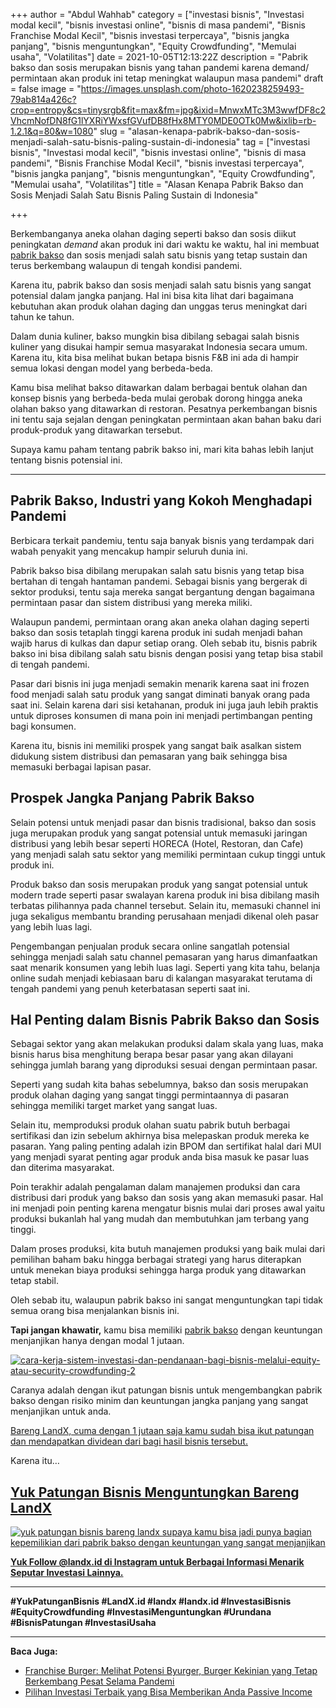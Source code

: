 +++
author = "Abdul Wahhab"
category = ["investasi bisnis", "Investasi modal kecil", "bisnis investasi online", "bisnis di masa pandemi", "Bisnis Franchise Modal Kecil", "bisnis investasi terpercaya", "bisnis jangka panjang", "bisnis menguntungkan", "Equity Crowdfunding", "Memulai usaha", "Volatilitas"]
date = 2021-10-05T12:13:22Z
description = "Pabrik bakso dan sosis merupakan bisnis yang tahan pandemi karena demand/ permintaan akan produk ini tetap meningkat walaupun masa pandemi"
draft = false
image = "https://images.unsplash.com/photo-1620238259493-79ab814a426c?crop=entropy&cs=tinysrgb&fit=max&fm=jpg&ixid=MnwxMTc3M3wwfDF8c2VhcmNofDN8fG1lYXRiYWxsfGVufDB8fHx8MTY0MDE0OTk0Mw&ixlib=rb-1.2.1&q=80&w=1080"
slug = "alasan-kenapa-pabrik-bakso-dan-sosis-menjadi-salah-satu-bisnis-paling-sustain-di-indonesia"
tag = ["investasi bisnis", "Investasi modal kecil", "bisnis investasi online", "bisnis di masa pandemi", "Bisnis Franchise Modal Kecil", "bisnis investasi terpercaya", "bisnis jangka panjang", "bisnis menguntungkan", "Equity Crowdfunding", "Memulai usaha", "Volatilitas"]
title = "Alasan Kenapa Pabrik Bakso dan Sosis Menjadi Salah Satu Bisnis Paling Sustain di Indonesia"

+++


Berkembanganya aneka olahan daging seperti bakso dan sosis diikut peningkatan _demand_ akan produk ini  dari waktu ke waktu, hal ini membuat [pabrik bakso](https://landx.id/project/) dan sosis menjadi salah satu bisnis yang tetap sustain dan terus berkembang walaupun di tengah kondisi pandemi.

Karena itu, pabrik bakso dan sosis menjadi salah satu bisnis yang sangat potensial dalam jangka panjang. Hal ini bisa kita lihat dari bagaimana kebutuhan akan produk olahan daging dan unggas terus meningkat dari tahun ke tahun.

Dalam dunia kuliner, bakso mungkin bisa dibilang sebagai salah bisnis kuliner yang disukai hampir semua masyarakat Indonesia secara umum. Karena itu, kita bisa melihat bukan betapa bisnis F&B ini ada di hampir semua lokasi dengan model yang berbeda-beda.

Kamu bisa melihat bakso ditawarkan dalam berbagai bentuk olahan dan konsep bisnis yang berbeda-beda mulai gerobak dorong hingga aneka olahan bakso yang ditawarkan di restoran. Pesatnya perkembangan bisnis ini tentu saja sejalan dengan peningkatan permintaan akan bahan baku dari produk-produk yang ditawarkan tersebut.

Supaya kamu paham tentang pabrik bakso ini, mari kita bahas lebih lanjut tentang bisnis potensial ini.

---

## Pabrik Bakso, Industri yang Kokoh Menghadapi Pandemi

Berbicara terkait pandemiu, tentu saja banyak bisnis yang terdampak dari wabah penyakit yang mencakup hampir seluruh dunia ini.

Pabrik bakso bisa dibilang merupakan salah satu bisnis yang tetap bisa bertahan di tengah hantaman pandemi. Sebagai bisnis yang bergerak di sektor produksi, tentu saja mereka sangat bergantung dengan bagaimana permintaan pasar dan sistem distribusi yang mereka miliki.

Walaupun pandemi, permintaan orang akan aneka olahan daging seperti bakso dan sosis tetaplah tinggi karena produk ini sudah menjadi bahan wajib harus di kulkas dan dapur setiap orang. Oleh sebab itu, bisnis pabrik bakso ini bisa dibilang salah satu bisnis dengan posisi yang tetap bisa stabil di tengah pandemi.

Pasar dari bisnis ini juga menjadi semakin menarik karena saat ini frozen food menjadi salah satu produk yang sangat diminati banyak orang pada saat ini. Selain karena dari sisi ketahanan, produk ini juga jauh lebih praktis untuk diproses konsumen di mana poin ini menjadi pertimbangan penting bagi konsumen.

Karena itu, bisnis ini memiliki prospek yang sangat baik asalkan sistem didukung sistem distribusi dan pemasaran yang baik sehingga bisa memasuki berbagai lapisan pasar.

## Prospek Jangka Panjang Pabrik Bakso

Selain potensi untuk menjadi pasar dan bisnis tradisional, bakso dan sosis juga merupakan produk yang sangat potensial untuk memasuki jaringan distribusi yang lebih besar seperti HORECA (Hotel, Restoran, dan Cafe) yang menjadi salah satu sektor yang memiliki permintaan cukup tinggi untuk produk ini.

Produk bakso dan sosis merupakan produk yang sangat potensial untuk modern trade seperti pasar swalayan karena produk ini bisa dibilang masih terbatas pilihannya pada channel tersebut. Selain itu, memasuki channel ini juga sekaligus membantu branding perusahaan menjadi dikenal oleh pasar yang lebih luas lagi.

Pengembangan penjualan produk secara online sangatlah potensial sehingga menjadi salah satu channel pemasaran yang harus dimanfaatkan saat menarik konsumen yang lebih luas lagi. Seperti yang kita tahu, belanja online sudah menjadi kebiasaan baru di kalangan masyarakat terutama di tengah pandemi yang penuh keterbatasan seperti saat ini.

## Hal Penting dalam Bisnis Pabrik Bakso dan Sosis

Sebagai sektor yang akan melakukan produksi dalam skala yang luas, maka bisnis harus bisa menghitung berapa besar pasar yang akan dilayani sehingga jumlah barang yang diproduksi sesuai dengan permintaan pasar.

Seperti yang sudah kita bahas sebelumnya, bakso dan sosis merupakan produk olahan daging yang sangat tinggi permintaannya di pasaran sehingga memiliki target market yang sangat luas.

Selain itu, memproduksi produk olahan suatu pabrik butuh berbagai sertifikasi dan izin sebelum akhirnya bisa melepaskan produk mereka ke pasaran. Yang paling penting adalah izin BPOM dan sertifikat halal dari MUI yang menjadi syarat penting agar produk anda bisa masuk ke pasar luas dan diterima masyarakat.

Poin terakhir adalah pengalaman dalam manajemen produksi dan cara distribusi dari produk yang bakso dan sosis yang akan memasuki pasar. Hal ini menjadi poin penting karena mengatur bisnis mulai dari proses awal yaitu produksi bukanlah hal yang mudah dan membutuhkan jam terbang yang tinggi.

Dalam proses produksi, kita butuh manajemen produksi yang baik mulai dari pemilihan baham baku hingga berbagai strategi yang harus diterapkan untuk menekan biaya produksi sehingga harga produk yang ditawarkan tetap stabil.

Oleh sebab itu, walaupun pabrik bakso ini sangat menguntungkan tapi tidak semua orang bisa menjalankan bisnis ini.

**Tapi jangan khawatir,** kamu bisa memiliki [pabrik bakso](https://landx.id/project/#/cpap) dengan keuntungan menjanjikan hanya dengan modal 1 jutaan.

[![cara-kerja-sistem-investasi-dan-pendanaan-bagi-bisnis-melalui-equity-atau-security-crowdfunding-2](https://accountgram-production.sfo2.cdn.digitaloceanspaces.com/landx_ghost/2021/10/cara-kerja-sistem-investasi-dan-pendanaan-bagi-bisnis-melalui-equity-atau-security-crowdfunding-2.png)](http://landx.id/)

Caranya adalah dengan ikut patungan bisnis untuk mengembangkan pabrik bakso dengan risiko minim dan keuntungan jangka panjang yang sangat menjanjikan untuk anda.

[Bareng LandX, cuma dengan 1 jutaan saja kamu sudah bisa ikut patungan dan mendapatkan dividean dari bagi hasil bisnis tersebut.](https://landx.id/project/#/cpap)

Karena itu…

## [Yuk Patungan Bisnis Menguntungkan Bareng LandX](https://landx.id/project/#/cpap)

[![yuk patungan bisnis bareng landx supaya kamu bisa jadi punya bagian kepemilikian dari pabrik bakso dengan keuntungan yang sangat menjanjikan](https://accountgram-production.sfo2.cdn.digitaloceanspaces.com/landx_ghost/2021/10/Equity-Crowdfunding-di-Indonesia-1--2.png)](https://landx.id/project/#/cpap)

**[Yuk Follow @landx.id di Instagram untuk Berbagai Informasi Menarik Seputar Investasi Lainnya.](https://www.instagram.com/landx.id/?utm_medium=copy_link)**

---

**#YukPatunganBisnis    #LandX.id    #landx         #landx.id    #InvestasiBisnis    #EquityCrowdfunding    #InvestasiMenguntungkan    #Urundana    #BisnisPatungan    #InvestasiUsaha**

---

**Baca Juga:**

* [Franchise Burger: Melihat Potensi Byurger, Burger Kekinian yang Tetap Berkembang Pesat Selama Pandemi](https://landx.id/blog/4-cabang-bisnis-burger-cuma-dengan-modal-1-juta/)
* [Pilihan Investasi Terbaik yang Bisa Memberikan Anda Passive Income](https://landx.id/blog/tag/investasi-passive-income/)

